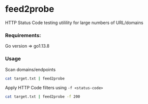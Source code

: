 # feed2probe
HTTP Status Code testing utilility for large numbers of URL/domains

### Requirements:
Go version => go1.13.8 

### Usage
Scan domains/endpoints 
```bash
cat target.txt | feed2probe 
```
Apply HTTP Code filters using `-f <status-code>` 
```bash
cat target.txt | feed2probe -f 200
```

